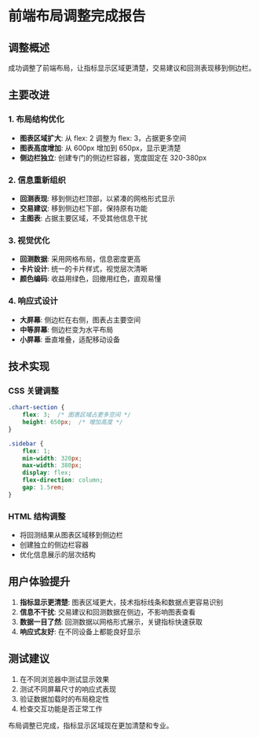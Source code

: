 
# 前端布局调整完成报告

## 调整概述
成功调整了前端布局，让指标显示区域更清楚，交易建议和回测表现移到侧边栏。

## 主要改进

### 1. 布局结构优化
- **图表区域扩大**: 从 flex: 2 调整为 flex: 3，占据更多空间
- **图表高度增加**: 从 600px 增加到 650px，显示更清楚
- **侧边栏独立**: 创建专门的侧边栏容器，宽度固定在 320-380px

### 2. 信息重新组织
- **回测表现**: 移到侧边栏顶部，以紧凑的网格形式显示
- **交易建议**: 移到侧边栏下部，保持原有功能
- **主图表**: 占据主要区域，不受其他信息干扰

### 3. 视觉优化
- **回测数据**: 采用网格布局，信息密度更高
- **卡片设计**: 统一的卡片样式，视觉层次清晰
- **颜色编码**: 收益用绿色，回撤用红色，直观易懂

### 4. 响应式设计
- **大屏幕**: 侧边栏在右侧，图表占主要空间
- **中等屏幕**: 侧边栏变为水平布局
- **小屏幕**: 垂直堆叠，适配移动设备

## 技术实现

### CSS 关键调整
```css
.chart-section {
    flex: 3;  /* 图表区域占更多空间 */
    height: 650px;  /* 增加高度 */
}

.sidebar {
    flex: 1;
    min-width: 320px;
    max-width: 380px;
    display: flex;
    flex-direction: column;
    gap: 1.5rem;
}
```

### HTML 结构调整
- 将回测结果从图表区域移到侧边栏
- 创建独立的侧边栏容器
- 优化信息展示的层次结构

## 用户体验提升

1. **指标显示更清楚**: 图表区域更大，技术指标线条和数据点更容易识别
2. **信息不干扰**: 交易建议和回测数据在侧边，不影响图表查看
3. **数据一目了然**: 回测数据以网格形式展示，关键指标快速获取
4. **响应式友好**: 在不同设备上都能良好显示

## 测试建议

1. 在不同浏览器中测试显示效果
2. 测试不同屏幕尺寸的响应式表现
3. 验证数据加载时的布局稳定性
4. 检查交互功能是否正常工作

布局调整已完成，指标显示区域现在更加清楚和专业。
